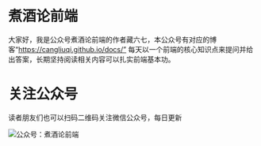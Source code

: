 # 煮酒论前端
大家好，我是公众号煮酒论前端的作者藏六七，本公众号有对应的博客“https://cangliuqi.github.io/docs/”
每天以一个前端的核心知识点来提问并给出答案，长期坚持阅读相关内容可以扎实前端基本功。

# 关注公众号
读者朋友们也可以扫码二维码关注微信公众号，每日更新

![公众号：煮酒论前端](http://jiaci-file.oss-cn-beijing.aliyuncs.com/jiaci/images/20200514/qrcode.jpg)
